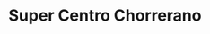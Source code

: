 ---
title: "Super Centro Chorrerano"
url: /la-chorrera/super-centro-chorrerano/
shop: grandes almacenes
---